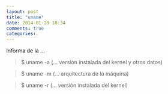 ```yaml
---
layout: post
title: "uname"
date: 2014-01-29 18:34
comments: true
categories: 
---
```

Informa de la ... 

>$ uname -a (... versión instalada del kernel y otros datos) 

>$ uname -m (... arquitectura de la máquina)

>$ uname -r (... versión instalada del kernel)

